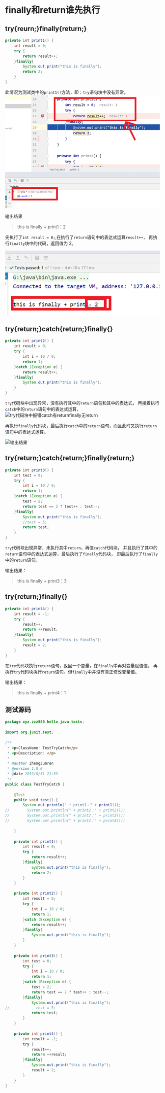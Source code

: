 # finally和return谁先执行

## try{reurn;}finally{return;}
```java
private int print1() {
    int result = 0;
    try {
        return result++;
    }finally{
        System.out.print("this is finally");
        return 2;
    }
}
```
此情况为测试类中的```print1()```方法，即：```try```语句块中没有异常。
![运行了return语句中的表达式运算](/interview/1-1.png "运行了return语句中的表达式运算")

输出结果
> this is finally + print1：2

先执行了```int result = 0;```,在执行了```return```语句中的表达式运算```result++```，
再执行```finally```块中的代码，返回值为 2。

![输出结果](/interview/1-2.png "输出结果")


## try{return;}catch{return;}finally{}
```java
private int print2() {
    int result = 0;
    try {
        int i = 10 / 0;
        return 1;
    }catch (Exception e) {
        return result++;
    }finally{
        System.out.print("this is finally");
    }
}
```

```try```代码块中出现异常，没有执行其中的```return```语句和其中的表达式，
再接着执行```catch```中的```return```语句中的表达式运算，
![try代码块中报错catch有returnfinally无return](/interview/1-3.png "try代码块中报错catch有returnfinally无return")

再执行```finally```代码块，最后执行```catch```中的```return```语句，而且此时又执行```return```语句中的表达式运算。

![输出结果](/interview/1-4.png "输出结果")

## try{return;}catch{return;}finally{return;}
```java
private int print3() {
    int test = 0;
    try {
        int i = 10 / 0;
        return 1;
    }catch (Exception e) {
        test = 2;
        return test == 2 ? test++ : test--;
    }finally{
        System.out.print("this is finally");
        //test = 5;
        return test;
    }
}
```
```try```代码块出现异常，未执行其中```return```，再值```catch```代码块，
并且执行了其中的```return```语句中的表达式运算，最后执行了```finally```代码块，
即最后执行了```finally```中的```return```语句。

输出结果：
>this is finally + print3：3

## try{return;}finally{}
```java
private int print4() {
    int result = -1;
    try {
        result++;
        return ++result;
    }finally{
        System.out.print("this is finally");
        result = 2;
    }
}
```
在```try```代码块执行```return```语句，返回一个变量，在```finally```中再对变量赋值值，
再执行```try```代码块执行```return```语句。但```finally```中并没有真正修改变量值。

输出结果：
> this is finally + print4：1

## 测试源码

```java
package xyz.zzz989.hello.java.tests;

import org.junit.Test;

/**
 * <p>ClassName: TestTryCatch</p>
 * <p>Description: </p>
 *
 * @author ZhengJunren
 * @version 1.0.0
 * @date 2019/8/31 21:59
 */
public class TestTryCatch {

    @Test
    public void test() {
        System.out.println(" + print1：" + print1());
//        System.out.println(" + print2：" + print2());
//        System.out.println(" + print3：" + print3());
//        System.out.println(" + print4：" + print4());

    }

    private int print1() {
        int result = 0;
        try {
            return result++;
        }finally{
            System.out.print("this is finally");
            return 2;
        }
    }

    private int print2() {
        int result = 0;
        try {
            int i = 10 / 0;
            return 1;
        }catch (Exception e) {
            return result++;
        }finally{
            System.out.print("this is finally");
        }
    }

    private int print3() {
        int test = 0;
        try {
            int i = 10 / 0;
            return 1;
        }catch (Exception e) {
            test = 2;
            return test == 2 ? test++ : test--;
        }finally{
            System.out.print("this is finally");
//            test = 5;
            return test;
        }
    }

    private int print4() {
        int result = -1;
        try {
            result++;
            return ++result;
        }finally{
            System.out.print("this is finally");
            result = 2;
        }
    }
}
```
